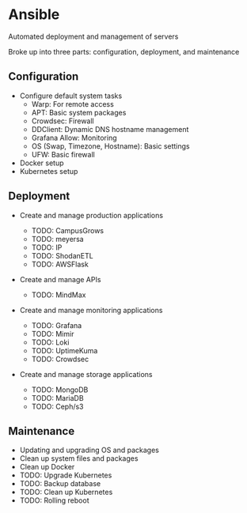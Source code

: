 # Ansible
Automated deployment and management of servers

Broke up into three parts: configuration, deployment, and maintenance

## Configuration 
- Configure default system tasks 
    - Warp: For remote access
    - APT: Basic system packages
    - Crowdsec: Firewall 
    - DDClient: Dynamic DNS hostname management
    - Grafana Allow: Monitoring
    - OS (Swap, Timezone, Hostname): Basic settings
    - UFW: Basic firewall
- Docker setup
- Kubernetes setup

## Deployment 
- Create and manage production applications
    - TODO: CampusGrows 
    - TODO: meyersa
    - TODO: IP
    - TODO: ShodanETL
    - TODO: AWSFlask

- Create and manage APIs
    - TODO: MindMax

- Create and manage monitoring applications
    - TODO: Grafana
    - TODO: Mimir
    - TODO: Loki
    - TODO: UptimeKuma
    - TODO: Crowdsec

- Create and manage storage applications 
    - TODO: MongoDB
    - TODO: MariaDB
    - TODO: Ceph/s3

## Maintenance 
- Updating and upgrading OS and packages 
- Clean up system files and packages 
- Clean up Docker 
- TODO: Upgrade Kubernetes 
- TODO: Backup database 
- TODO: Clean up Kubernetes 
- TODO: Rolling reboot